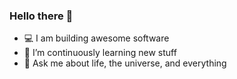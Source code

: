 ### Hello there 👋

- :computer: I am building awesome software
- 🔭 I’m continuously learning new stuff
- 💬 Ask me about life, the universe, and everything
